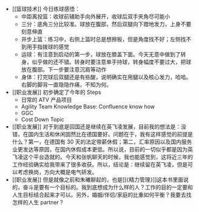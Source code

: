 - [[篮球技术]] 今日练球感悟：
	- 中距离投篮：收球前辅助手向外展开，收球后双手夹角尽可能小
	- 三分：底角三分比较准。球放在腹部，然后双腿向下蹬地发力，上身不要刻意伸直
	- 并步上篮：练习中，右侧上篮时总是想擦板，但是角度找不好；左侧找不到用手指拨球的感觉
	- 运球：有注意到启动的第一步，球放在膝盖下面。今天无意中做到了转身，似乎做的还不错。转身时要注意单手持球，转身幅度不要过大，把球放在腹部。下一步要注意沉肩等动作
	- 身体：打完球后双腿还是有些酸，说明确实在用腿以及核心发力，哈哈。右脚的脚背一直隐隐作痛，不知为何。
- [[职业发展]] 初步确定了今年的 Steps
	- 日常的 ATV 产品项目
	- Agility Team Knowledge Base: Confluence know how
	- GGC
	- Cost Down Topic
- [[职业发展]] 对于到底是回国还是继续在英飞凌发展，目前我的想法是：没错，在国内生活和休闲固然比在德国要好。问题在于，我有这样感觉的前提是什么？第一，在德国有 30 天的法定带薪休假；第二，汇率原因以及国内服务业更发达等原因，在国内休假成本更低。所以说，目前的一切似乎都是因为英飞凌这个平台造就的。今天和张帆聊天的时候，我也能感觉到，这将近三年的工作经验确实给我带来了很多收获。所以，结论是：继续留在英飞凌，但是可以考虑换岗，方向大概是电气研发。
- [[职业发展]] 但是就像之前和朱曦聊起的，也是[[《精力管理》]]这本书里面说的，奋斗是要有一个目标的。我到底想成为什么样的人？工作的目的一定要和人生目标结合起来才可以。另外，婚姻/伴侣/家庭的比重如何平衡？我要去找怎样的人生 partner？
